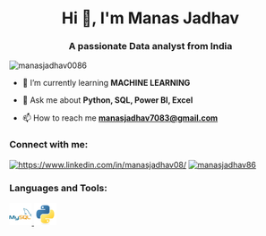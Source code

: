 <h1 align="center">Hi 👋, I'm Manas Jadhav</h1>
<h3 align="center">A passionate Data analyst from India</h3>

<p align="left"> <img src="https://komarev.com/ghpvc/?username=manasjadhav0086&label=Profile%20views&color=0e75b6&style=flat" alt="manasjadhav0086" /> </p>

- 🌱 I’m currently learning **MACHINE LEARNING**

- 💬 Ask me about **Python, SQL, Power BI, Excel**

- 📫 How to reach me **manasjadhav7083@gmail.com**

<h3 align="left">Connect with me:</h3>
<p align="left">
<a href="https://linkedin.com/in/https://www.linkedin.com/in/manasjadhav08/" target="blank"><img align="center" src="https://raw.githubusercontent.com/rahuldkjain/github-profile-readme-generator/master/src/images/icons/Social/linked-in-alt.svg" alt="https://www.linkedin.com/in/manasjadhav08/" height="30" width="40" /></a>
<a href="https://kaggle.com/manasjadhav86" target="blank"><img align="center" src="https://raw.githubusercontent.com/rahuldkjain/github-profile-readme-generator/master/src/images/icons/Social/kaggle.svg" alt="manasjadhav86" height="30" width="40" /></a>
</p>

<h3 align="left">Languages and Tools:</h3>
<p align="left"> <a href="https://www.mysql.com/" target="_blank" rel="noreferrer"> <img src="https://raw.githubusercontent.com/devicons/devicon/master/icons/mysql/mysql-original-wordmark.svg" alt="mysql" width="40" height="40"/> </a> <a href="https://www.python.org" target="_blank" rel="noreferrer"> <img src="https://raw.githubusercontent.com/devicons/devicon/master/icons/python/python-original.svg" alt="python" width="40" height="40"/> </a> </p>
